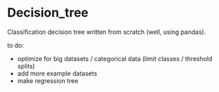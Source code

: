 # Decision_tree

Classification decision tree written from scratch (well, using pandas).

to do:
- optimize for big datasets / categorical data (limit classes / threshold splits)
- add more example datasets
- make regression tree
